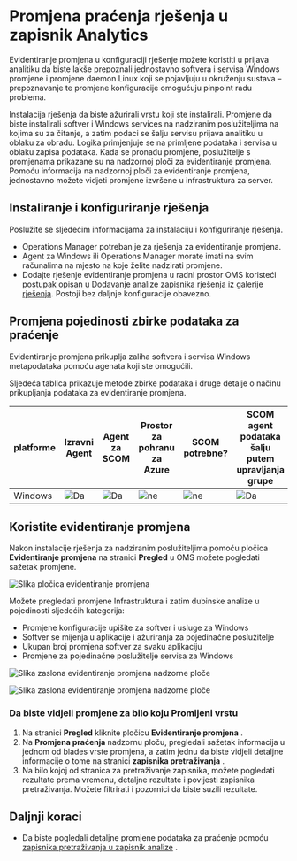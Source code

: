 <properties
    pageTitle="Rješenja u prijava analitiku evidentiranja promjena | Microsoft Azure"
    description="Evidentiranje promjena u konfiguraciji rješenje možete koristiti u prijava analitiku da biste lakše prepoznali jednostavno softvera i servisa Windows promjene koji se pojavljuju u okruženju sustava – prepoznavanje te promjene konfiguracije omogućuju pinpoint radu problema."
    services="operations-management-suite"
    documentationCenter=""
    authors="bandersmsft"
    manager="jwhit"
    editor=""/>

<tags
    ms.service="operations-management-suite"
    ms.workload="na"
    ms.tgt_pltfrm="na"
    ms.devlang="na"
    ms.topic="article"
    ms.date="10/10/2016"
    ms.author="banders"/>

# <a name="change-tracking-solution-in-log-analytics"></a>Promjena praćenja rješenja u zapisnik Analytics


Evidentiranje promjena u konfiguraciji rješenje možete koristiti u prijava analitiku da biste lakše prepoznali jednostavno softvera i servisa Windows promjene i promjene daemon Linux koji se pojavljuju u okruženju sustava – prepoznavanje te promjene konfiguracije omogućuju pinpoint radu problema.

Instalacija rješenja da biste ažurirali vrstu koji ste instalirali. Promjene da biste instalirali softver i Windows services na nadziranim poslužiteljima na kojima su za čitanje, a zatim podaci se šalju servisu prijava analitiku u oblaku za obradu. Logika primjenjuje se na primljene podataka i servisa u oblaku zapisa podataka. Kada se pronađu promjene, poslužitelje s promjenama prikazane su na nadzornoj ploči za evidentiranje promjena. Pomoću informacija na nadzornoj ploči za evidentiranje promjena, jednostavno možete vidjeti promjene izvršene u infrastruktura za server.

## <a name="installing-and-configuring-the-solution"></a>Instaliranje i konfiguriranje rješenja
Poslužite se sljedećim informacijama za instalaciju i konfiguriranje rješenja.

- Operations Manager potreban je za rješenja za evidentiranje promjena.
- Agent za Windows ili Operations Manager morate imati na svim računalima na mjesto na koje želite nadzirati promjene.
- Dodajte rješenje evidentiranje promjena u radni prostor OMS koristeći postupak opisan u [Dodavanje analize zapisnika rješenja iz galerije rješenja](log-analytics-add-solutions.md).  Postoji bez daljnje konfiguracije obavezno.


## <a name="change-tracking-data-collection-details"></a>Promjena pojedinosti zbirke podataka za praćenje

Evidentiranje promjena prikuplja zaliha softvera i servisa Windows metapodataka pomoću agenata koji ste omogućili.

Sljedeća tablica prikazuje metode zbirke podataka i druge detalje o načinu prikupljanja podataka za evidentiranje promjena.

| platforme | Izravni Agent | Agent za SCOM | Prostor za pohranu za Azure | SCOM potrebne? | SCOM agent podataka šalju putem upravljanja grupe | Učestalost zbirke |
|---|---|---|---|---|---|---|
|Windows|![Da](./media/log-analytics-change-tracking/oms-bullet-green.png)|![Da](./media/log-analytics-change-tracking/oms-bullet-green.png)|![ne](./media/log-analytics-change-tracking/oms-bullet-red.png)|            ![ne](./media/log-analytics-change-tracking/oms-bullet-red.png)|![Da](./media/log-analytics-change-tracking/oms-bullet-green.png)| hourly|

## <a name="use-change-tracking"></a>Koristite evidentiranje promjena

Nakon instalacije rješenja za nadziranim poslužiteljima pomoću pločica **Evidentiranje promjena** na stranici **Pregled** u OMS možete pogledati sažetak promjene.

![Slika pločica evidentiranje promjena](./media/log-analytics-change-tracking/oms-changetracking-tile.png)

Možete pregledati promjene Infrastruktura i zatim dubinske analize u pojedinosti sljedećih kategorija:

- Promjene konfiguracije upišite za softver i usluge za Windows
- Softver se mijenja u aplikacije i ažuriranja za pojedinačne poslužitelje
- Ukupan broj promjena softver za svaku aplikaciju
- Promjene za pojedinačne poslužitelje servisa za Windows

![Slika zaslona evidentiranje promjena nadzorne ploče](./media/log-analytics-change-tracking/oms-changetracking01.png)

![Slika zaslona evidentiranje promjena nadzorne ploče](./media/log-analytics-change-tracking/oms-changetracking02.png)

### <a name="to-view-changes-for-any-change-type"></a>Da biste vidjeli promjene za bilo koju Promijeni vrstu

1. Na stranici **Pregled** kliknite pločicu **Evidentiranje promjena** .
2. Na **Promjena praćenja** nadzornu ploču, pregledali sažetak informacija u jednom od blades vrste promjena, a zatim jednu da biste vidjeli detaljne informacije o tome na stranici **zapisnika pretraživanja** .
3. Na bilo kojoj od stranica za pretraživanje zapisnika, možete pogledati rezultate prema vremenu, detaljne rezultate i povijesti zapisnika pretraživanja. Možete filtrirati i pozornici da biste suzili rezultate.

## <a name="next-steps"></a>Daljnji koraci

- Da biste pogledali detaljne promjene podataka za praćenje pomoću [zapisnika pretraživanja u zapisnik analize](log-analytics-log-searches.md) .
